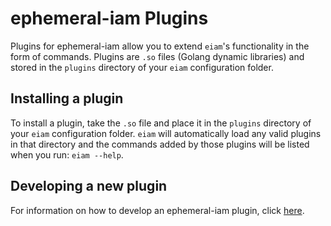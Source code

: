 # ephemeral-iam Plugins
Plugins for ephemeral-iam allow you to extend `eiam`'s functionality in the form of commands.
Plugins are `.so` files (Golang dynamic libraries) and stored in the `plugins` directory
of your `eiam` configuration folder.

## Installing a plugin
To install a plugin, take the `.so` file and place it in the `plugins` directory of your
`eiam` configuration folder.  `eiam` will automatically load any valid plugins in that
directory and the commands added by those plugins will be listed when you run:
`eiam --help`.

## Developing a new plugin
For information on how to develop an ephemeral-iam plugin, click [here](plugin_dev).